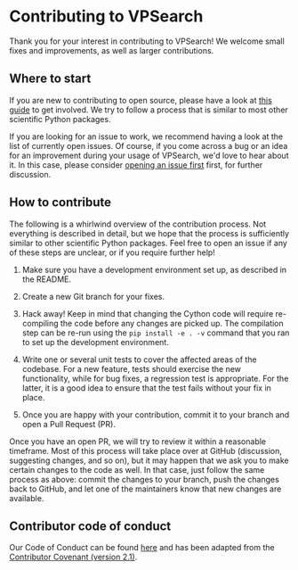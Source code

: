 # Contributing to VPSearch

Thank you for your interest in contributing to VPSearch! We welcome small fixes and improvements, as well as larger contributions. 

## Where to start

If you are new to contributing to open source, please have a look at [this guide](https://opensource.guide/how-to-contribute/) to get involved. We try to follow a process that is similar to most other scientific Python packages.

If you are looking for an issue to work, we recommend having a look at the list of currently open issues. Of course, if you come across a bug or an idea for an improvement during your usage of VPSearch, we'd love to hear about it. In this case, please consider [opening an issue first](https://github.com/enthought/vpsearch/issues/new) first, for further discussion.

## How to contribute

The following is a whirlwind overview of the contribution process. Not everything is described in detail, but we hope that the process is sufficiently similar to other scientific Python packages. Feel free to open an issue if any of these steps are unclear, or if you require further help!

1. Make sure you have a development environment set up, as described in the README. 

1. Create a new Git branch for your fixes.

1. Hack away! Keep in mind that changing the Cython code will require re-compiling the code before any changes are picked up. The compilation step can be re-run using the `pip install -e . -v` command that you ran to set up the development environment.

1. Write one or several unit tests to cover the affected areas of the codebase. For a new feature, tests should exercise the new functionality, while for bug fixes, a regression test is appropriate. For the latter, it is a good idea to ensure that the test fails without your fix in place.

1. Once you are happy with your contribution, commit it to your branch and open a Pull Request (PR). 

Once you have an open PR, we will try to review it within a reasonable timeframe. Most of this process will take place over at GitHub (discussion, suggesting changes, and so on), but it may happen that we ask you to make certain changes to the code as well. In that case, just follow the same process as above: commit the changes to your branch, push the changes back to GitHub, and let one of the maintainers know that new changes are available.

## Contributor code of conduct

Our Code of Conduct can be found [here](CONDUCT.md) and has been adapted from the [Contributor Covenant (version 2.1)](https://www.contributor-covenant.org/version/2/1/code_of_conduct/).

